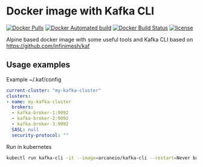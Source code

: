 # Docker image with Kafka CLI

[![Docker Pulls](https://img.shields.io/docker/pulls/arcaneio/kafka-cli.svg?style=flat)](https://hub.docker.com/r/arcaneio/kafka-cli/)
[![Docker Automated build](https://img.shields.io/docker/automated/arcaneio/kafka-cli.svg?style=flat)](https://hub.docker.com/r/arcaneio/kafka-cli/)
[![Docker Build Status](https://img.shields.io/docker/build/arcaneio/kafka-cli.svg?style=flat)](https://hub.docker.com/r/arcaneio/kafka-cli/)
[![license](https://img.shields.io/github/license/arcane-io/docker-kafka-cli.svg)](https://github.com/arcane-io/docker-kafka-cli)

Alpine based docker image with some useful tools and Kafka CLI based on <https://github.com/infinimesh/kaf>

## Usage examples

Example ~/.kaf/config

```yaml
current-cluster: "my-kafka-cluster"
clusters:
- name: my-kafka-cluster
  brokers:
  - kafka-broker-1:9092
  - kafka-broker-2:9092
  - kafka-broker-3:9092
  SASL: null
  security-protocol: ""
```

Run in kubernetes

```bash
kubectl run kafka-cli -it --image=arcaneio/kafka-cli --restart=Never bash
```
